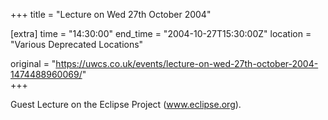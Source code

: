 +++
title = "Lecture on Wed 27th October 2004"

[extra]
time = "14:30:00"
end_time = "2004-10-27T15:30:00Z"
location = "Various Deprecated Locations"

original = "https://uwcs.co.uk/events/lecture-on-wed-27th-october-2004-1474488960069/"    
+++

Guest Lecture on the Eclipse Project (www.eclipse.org).


